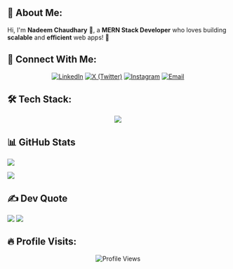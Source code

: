 ## 💫 About Me:  
Hi, I'm **Nadeem Chaudhary** 👨, a **MERN Stack Developer** who loves building **scalable** and **efficient** web apps! 🚀


## 🔗 Connect With Me:
<p align="center">
  <a href="https://linkedin.com/in/nadeemchaudhary"><img src="https://img.shields.io/badge/LinkedIn-%230077B5.svg?logo=linkedin&logoColor=white" alt="LinkedIn" /></a>
  <a href="https://x.com/NadeemCh100"><img src="https://img.shields.io/badge/X-black.svg?logo=X&logoColor=white" alt="X (Twitter)" /></a>
  <a href="https://instagram.com/nadeemchaudhary16"><img src="https://img.shields.io/badge/Instagram-%23E4405F.svg?logo=Instagram&logoColor=white" alt="Instagram" /></a>
  <a href="mailto:nadeemchaudhary808@gmail.com"><img src="https://img.shields.io/badge/Email-D14836?logo=gmail&logoColor=white" alt="Email" /></a>
</p>

## 🛠️ Tech Stack:
<div align="center">
  <img src="https://skillicons.dev/icons?i=html,css,js,ts,react,nextjs,redux,tailwind,express,nodejs,mongodb,mysql,java,git,github,vite,postman" />
</div>

## 📊 GitHub Stats
![](https://github-readme-stats.vercel.app/api?username=NadeemChaudhary16&show_icons=true&theme=dark)


![](https://github-readme-streak-stats.herokuapp.com/?user=NadeemChaudhary16&theme=dark)


## ✍️ Dev Quote
![](https://quotes-github-readme.vercel.app/api?type=horizontal&theme=tokyonight)
[![](https://visitcount.itsvg.in/api?id=NadeemChaudhary16&icon=0&color=0)](https://visitcount.itsvg.in)

## 🔥 Profile Visits:
<p align="center">
  <img src="https://komarev.com/ghpvc/?username=NadeemChaudhary16&label=Profile%20Views&color=0e75b6&style=flat" alt="Profile Views" />
</p>
